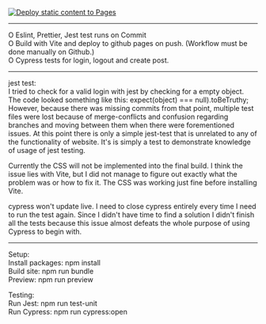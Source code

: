 [![Deploy static content to Pages](https://github.com/MoamiStay/social-media-client/actions/workflows/pages.yml/badge.svg?branch=regine_main)](https://github.com/MoamiStay/social-media-client/actions/workflows/pages.yml)

*************

O Eslint, Prettier, Jest test runs on Commit</br>
O Build with Vite and deploy to github pages on push. (Workflow must be done manually on Github.)</br>
O Cypress tests for login, logout and create post.</br>

*************

jest test:</br>
I tried to check for a valid login with jest by checking for a empty object. The code looked something like this:
expect(object) === null).toBeTruthy;
However, because there was missing commits from that point, multiple test files were lost because of merge-conflicts and confusion regarding branches and moving between them when there were forementioned issues. 
At this point there is only a simple jest-test that is unrelated to any of the functionality of website. It's is simply a test to demonstrate knowledge of usage of jest testing.

Currently the CSS will not be implemented into the final build. I think the issue lies with Vite, but I did not manage to figure out exactly what the problem was or how to fix it. The CSS was working just fine before installing Vite. 

cypress won't update live. I need to close cypress entirely every time I need to run the test again. Since I didn't have time to find a solution I didn't finish all the tests because this issue almost defeats the whole purpose of using Cypress to begin with. 

****

Setup:</br>
Install packages: npm install</br>
Build site: npm run bundle</br>
Preview: npm run preview</br>

Testing:</br>
Run Jest: npm run test-unit</br>
Run Cypress: npm run cypress:open</br>

